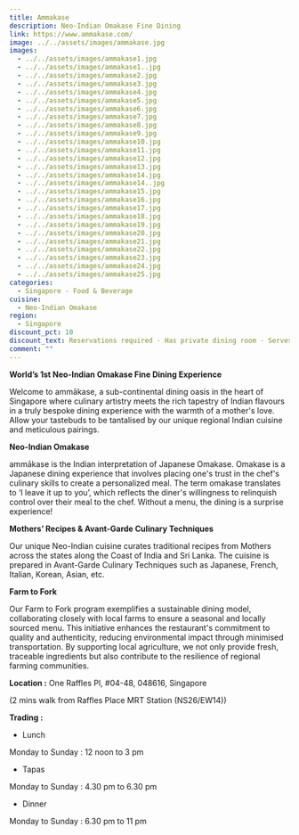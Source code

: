 ```yaml
---
title: Ammakase
description: Neo-Indian Omakase Fine Dining
link: https://www.ammakase.com/
image: ../../assets/images/ammakase.jpg
images:
  - ../../assets/images/ammakase1.jpg
  - ../../assets/images/ammakase1..jpg
  - ../../assets/images/ammakase2.jpg
  - ../../assets/images/ammakase3.jpg
  - ../../assets/images/ammakase4.jpg
  - ../../assets/images/ammakase5.jpg
  - ../../assets/images/ammakase6.jpg
  - ../../assets/images/ammakase7.jpg
  - ../../assets/images/ammakase8.jpg
  - ../../assets/images/ammakase9.jpg
  - ../../assets/images/ammakase10.jpg
  - ../../assets/images/ammakase11.jpg
  - ../../assets/images/ammakase12.jpg
  - ../../assets/images/ammakase13.jpg
  - ../../assets/images/ammakase14.jpg
  - ../../assets/images/ammakase14..jpg
  - ../../assets/images/ammakase15.jpg
  - ../../assets/images/ammakase16.jpg
  - ../../assets/images/ammakase17.jpg
  - ../../assets/images/ammakase18.jpg
  - ../../assets/images/ammakase19.jpg
  - ../../assets/images/ammakase20.jpg
  - ../../assets/images/ammakase21.jpg
  - ../../assets/images/ammakase22.jpg
  - ../../assets/images/ammakase23.jpg
  - ../../assets/images/ammakase24.jpg
  - ../../assets/images/ammakase25.jpg
categories:
  - Singapore - Food & Beverage
cuisine:
  - Neo-Indian Omakase
region:
  - Singapore
discount_pct: 10
discount_text: Reservations required · Has private dining room · Serves vegetarian dishes
comment: ""
---
```

**World’s 1st Neo-Indian Omakase Fine Dining Experience**

Welcome to ammākase, a sub-continental dining oasis in the heart of Singapore where culinary artistry meets the rich tapestry of Indian flavours in a truly bespoke dining experience with the warmth of a mother's love. Allow your tastebuds to be tantalised by our unique regional Indian cuisine and meticulous pairings.

**Neo-Indian Omakase**

ammākase is the Indian interpretation of Japanese Omakase. Omakase is a Japanese dining experience that involves placing one's trust in the chef's culinary skills to create a personalized meal. The term omakase translates to ‘I leave it up to you’, which reflects the diner's willingness to relinquish control over their meal to the chef. Without a menu, the dining is a surprise experience!

**Mothers’ Recipes & Avant-Garde Culinary Techniques**

Our unique Neo-Indian cuisine curates traditional recipes from Mothers across the states along the Coast of India and Sri Lanka. The cuisine is prepared in Avant-Garde Culinary Techniques such as Japanese, French, Italian, Korean, Asian, etc.

**Farm to Fork**

Our Farm to Fork program exemplifies a sustainable dining model, collaborating closely with local farms to ensure a seasonal and locally sourced menu. This initiative enhances the restaurant's commitment to quality and authenticity, reducing environmental impact through minimised transportation. By supporting local agriculture, we not only provide fresh, traceable ingredients but also contribute to the resilience of regional farming communities.



**Location :** One Raffles Pl, #04-48, 048616, Singapore

(2 mins walk from Raffles Place MRT Station (NS26/EW14))



**Trading :**

* Lunch

Monday to Sunday : 12 noon to 3 pm



* Tapas

Monday to Sunday : 4.30 pm to 6.30 pm



* Dinner

Monday to Sunday : 6.30 pm to 11 pm
